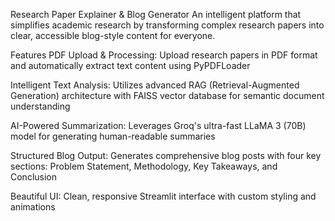 Research Paper Explainer & Blog Generator
An intelligent platform that simplifies academic research by transforming complex research papers into clear, accessible blog-style content for everyone.​

Features
PDF Upload & Processing: Upload research papers in PDF format and automatically extract text content using PyPDFLoader​

Intelligent Text Analysis: Utilizes advanced RAG (Retrieval-Augmented Generation) architecture with FAISS vector database for semantic document understanding​

AI-Powered Summarization: Leverages Groq's ultra-fast LLaMA 3 (70B) model for generating human-readable summaries​

Structured Blog Output: Generates comprehensive blog posts with four key sections: Problem Statement, Methodology, Key Takeaways, and Conclusion​

Beautiful UI: Clean, responsive Streamlit interface with custom styling and animations

